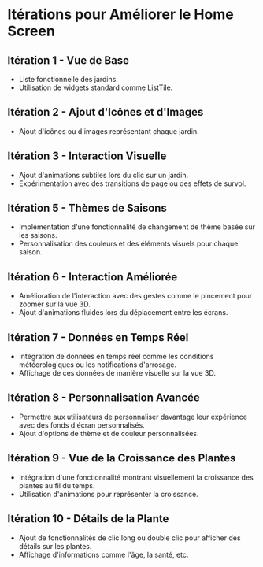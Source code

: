 # Itérations pour Améliorer le Home Screen

## Itération 1 - Vue de Base
- Liste fonctionnelle des jardins.
- Utilisation de widgets standard comme ListTile.

## Itération 2 - Ajout d'Icônes et d'Images
- Ajout d'icônes ou d'images représentant chaque jardin.

## Itération 3 - Interaction Visuelle
- Ajout d'animations subtiles lors du clic sur un jardin.
- Expérimentation avec des transitions de page ou des effets de survol.

 
## Itération 5 - Thèmes de Saisons
- Implémentation d'une fonctionnalité de changement de thème basée sur les saisons.
- Personnalisation des couleurs et des éléments visuels pour chaque saison.

## Itération 6 - Interaction Améliorée
- Amélioration de l'interaction avec des gestes comme le pincement pour zoomer sur la vue 3D.
- Ajout d'animations fluides lors du déplacement entre les écrans.

## Itération 7 - Données en Temps Réel
- Intégration de données en temps réel comme les conditions météorologiques ou les notifications d'arrosage.
- Affichage de ces données de manière visuelle sur la vue 3D.

## Itération 8 - Personnalisation Avancée
- Permettre aux utilisateurs de personnaliser davantage leur expérience avec des fonds d'écran personnalisés.
- Ajout d'options de thème et de couleur personnalisées.

## Itération 9 - Vue de la Croissance des Plantes
- Intégration d'une fonctionnalité montrant visuellement la croissance des plantes au fil du temps.
- Utilisation d'animations pour représenter la croissance.

## Itération 10 - Détails de la Plante
- Ajout de fonctionnalités de clic long ou double clic pour afficher des détails sur les plantes.
- Affichage d'informations comme l'âge, la santé, etc.
